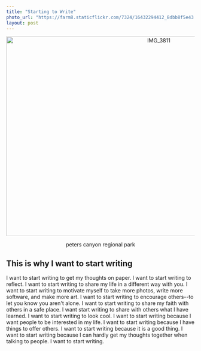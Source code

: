 ```yaml
---
title: "Starting to Write"
photo_url: "https://farm8.staticflickr.com/7324/16432294412_8dbb8f5e43.jpg" 
layout: post
---
```


<div style="text-align:center">
<img src="https://farm8.staticflickr.com/7324/16432294412_8dbb8f5e43_c.jpg" width="800" height="534" alt="IMG_3811"><p>peters canyon regional park</p></div>

This is why I want to start writing
------------------------------

I want to start writing to get my thoughts on paper. I want to start writing to reflect. I want to start writing to share my life in a different way with you. I want to start writing to motivate myself to take more photos, write more software, and make more art. I want to start writing to encourage others--to let you know you aren't alone. I want to start writing to share my faith with others in a safe place. I want start writing to share with others what I have learned. I want to start writing to look cool. I want to start writing because I want people to be interested in my life. I want to start writing because I have things to offer others. I want to start writing because it is a good thing. I want to start writing because I can hardly get my thoughts together when talking to people. I want to start writing.